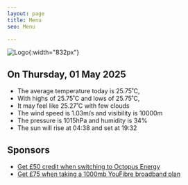 ```yaml
---
layout: page
title: Menu
seo: Menu

---
```


![Logo](/images/logo.jpg){:width="832px"}

<!-- weather_marker starts -->
## On Thursday, 01 May 2025

- The average temperature today is 25.75˚C,
- With highs of 25.75˚C and lows of 25.75˚C,
- It may feel like 25.27˚C with few clouds
- The wind speed is 1.03m/s and visibility is 10000m
- The pressure is 1015hPa and humidity is 34%
- The sun will rise at 04:38 and set at 19:32

<!-- weather_marker ends -->

## Sponsors

- [Get £50 credit when switching to Octopus Energy](https://bit.ly/3oD1nnS)
- [Get £75 when taking a 1000mb YouFibre broadband plan](https://aklam.io/91zWhU?)
